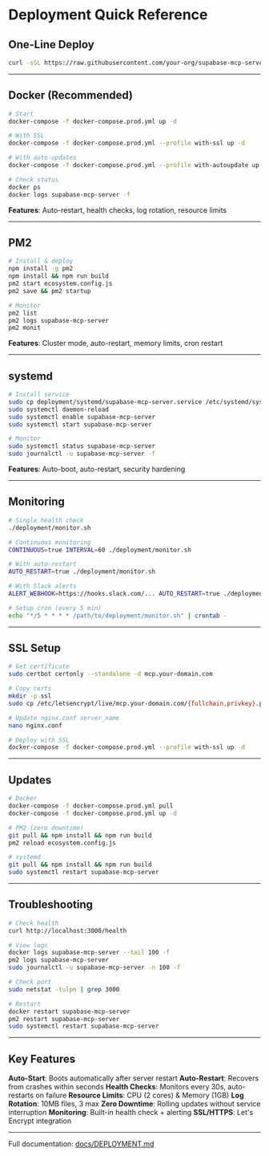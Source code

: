 # Deployment Quick Reference

## One-Line Deploy

```bash
curl -sSL https://raw.githubusercontent.com/your-org/supabase-mcp-server/main/deployment/deploy.sh | bash
```

---

## Docker (Recommended)

```bash
# Start
docker-compose -f docker-compose.prod.yml up -d

# With SSL
docker-compose -f docker-compose.prod.yml --profile with-ssl up -d

# With auto-updates
docker-compose -f docker-compose.prod.yml --profile with-autoupdate up -d

# Check status
docker ps
docker logs supabase-mcp-server -f
```

**Features**: Auto-restart, health checks, log rotation, resource limits

---

## PM2

```bash
# Install & deploy
npm install -g pm2
npm install && npm run build
pm2 start ecosystem.config.js
pm2 save && pm2 startup

# Monitor
pm2 list
pm2 logs supabase-mcp-server
pm2 monit
```

**Features**: Cluster mode, auto-restart, memory limits, cron restart

---

## systemd

```bash
# Install service
sudo cp deployment/systemd/supabase-mcp-server.service /etc/systemd/system/
sudo systemctl daemon-reload
sudo systemctl enable supabase-mcp-server
sudo systemctl start supabase-mcp-server

# Monitor
sudo systemctl status supabase-mcp-server
sudo journalctl -u supabase-mcp-server -f
```

**Features**: Auto-boot, auto-restart, security hardening

---

## Monitoring

```bash
# Single health check
./deployment/monitor.sh

# Continuous monitoring
CONTINUOUS=true INTERVAL=60 ./deployment/monitor.sh

# With auto-restart
AUTO_RESTART=true ./deployment/monitor.sh

# With Slack alerts
ALERT_WEBHOOK=https://hooks.slack.com/... AUTO_RESTART=true ./deployment/monitor.sh

# Setup cron (every 5 min)
echo "*/5 * * * * /path/to/deployment/monitor.sh" | crontab -
```

---

## SSL Setup

```bash
# Get certificate
sudo certbot certonly --standalone -d mcp.your-domain.com

# Copy certs
mkdir -p ssl
sudo cp /etc/letsencrypt/live/mcp.your-domain.com/{fullchain,privkey}.pem ssl/

# Update nginx.conf server_name
nano nginx.conf

# Deploy with SSL
docker-compose -f docker-compose.prod.yml --profile with-ssl up -d
```

---

## Updates

```bash
# Docker
docker-compose -f docker-compose.prod.yml pull
docker-compose -f docker-compose.prod.yml up -d

# PM2 (zero downtime)
git pull && npm install && npm run build
pm2 reload ecosystem.config.js

# systemd
git pull && npm install && npm run build
sudo systemctl restart supabase-mcp-server
```

---

## Troubleshooting

```bash
# Check health
curl http://localhost:3000/health

# View logs
docker logs supabase-mcp-server --tail 100 -f
pm2 logs supabase-mcp-server
sudo journalctl -u supabase-mcp-server -n 100 -f

# Check port
sudo netstat -tulpn | grep 3000

# Restart
docker restart supabase-mcp-server
pm2 restart supabase-mcp-server
sudo systemctl restart supabase-mcp-server
```

---

## Key Features

**Auto-Start**: Boots automatically after server restart
**Auto-Restart**: Recovers from crashes within seconds
**Health Checks**: Monitors every 30s, auto-restarts on failure
**Resource Limits**: CPU (2 cores) & Memory (1GB)
**Log Rotation**: 10MB files, 3 max
**Zero Downtime**: Rolling updates without service interruption
**Monitoring**: Built-in health check + alerting
**SSL/HTTPS**: Let's Encrypt integration

---

Full documentation: [docs/DEPLOYMENT.md](./docs/DEPLOYMENT.md)
